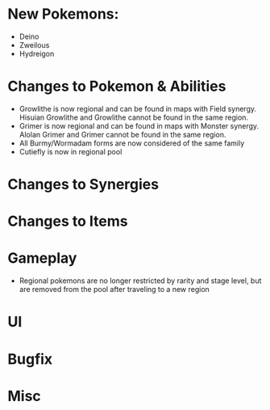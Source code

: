 # New Pokemons:

 - Deino
 - Zweilous
 - Hydreigon

# Changes to Pokemon & Abilities

- Growlithe is now regional and can be found in maps with Field synergy. Hisuian Growlithe and Growlithe cannot be found in the same region.
- Grimer is now regional and can be found in maps with Monster synergy. Alolan Grimer and Grimer cannot be found in the same region.
- All Burmy/Wormadam forms are now considered of the same family
- Cutiefly is now in regional pool

# Changes to Synergies

# Changes to Items

# Gameplay

- Regional pokemons are no longer restricted by rarity and stage level, but are removed from the pool after traveling to a new region

# UI

# Bugfix

# Misc
